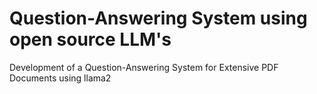 # Question-Answering System using open source LLM's
Development of a Question-Answering System for Extensive PDF Documents using llama2
